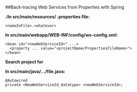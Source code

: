 ##Back-tracing Web Services from Properties with Spring

J**In src/main/resources/ .properties file:**

`<nameInFile>.<whatever>`

**In src/main/webapp/WEB-INF/config/ws-config.xml:**

    <bean id="<newWebServiceId>" ...>
      <property ... value="<projectName/PropertiesFileName>">
    </bean>

**Search project for <newWebServiceId>**

**In src/main/java/.../file.java:**

    @Autowired
    private <NewWebServiceId_datatype> <newWebServiceId>;

